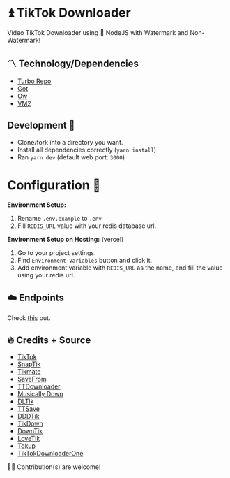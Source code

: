 # ⏫ TikTok Downloader

Video TikTok Downloader using 🧰 NodeJS with Watermark and Non-Watermark!

## 〽️ Technology/Dependencies
- [Turbo Repo](https://turborepo.org)
- [Got](https://npmjs.com/got)
- [Ow](https://npmjs.com/ow) 
- [VM2](https://npmjs.com/vm2)

## Development 👷
- Clone/fork into a directory you want.
- Install all dependencies correctly (`yarn install`)
- Ran `yarn dev` (default web port: `3000`)

# Configuration 🔑

**Environment Setup:**
1. Rename `.env.example` to `.env`
2. Fill `REDIS_URL` value with your redis database url.

**Environment Setup on Hosting:** (vercel)
1. Go to your project settings.
2. Find `Environment Variables` button and click it.
3. Add environment variable with `REDIS_URL` as the name, and fill the value using your redis url.

## ☁️ Endpoints
Check [this](https://docs.tiktok-dl.tslab.site) out.

## 🔥 Credits + Source

- [TikTok](https://tiktok.com) 
- [SnapTik](https://snaptik.app)
- [Tikmate](https://tikmate.online)
- [SaveFrom](https://id.savefrom.net)
- [TTDownloader](https://ttdownloader.com)
- [Musically Down](https://musicaldown.com)
- [DLTik](https://dltik.com/)
- [TTSave](https://ttsave.app)
- [DDDTik](https://dddtik.com)
- [TikDown](https://tikdown.org)
- [DownTik](https://downtik.net)
- [LoveTik](https://lovetik.com)
- [Tokup](https://tokup.app)
- [TikTokDownloaderOne](https://tiktokdownloader.one)

🧗‍♀️ Contribution(s) are welcome!
